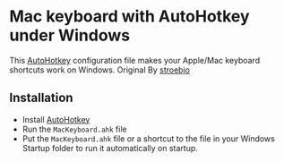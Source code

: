 Mac keyboard with AutoHotkey under Windows
==============================================

This [AutoHotkey](http://www.autohotkey.com/) configuration file makes your Apple/Mac keyboard shortcuts work on Windows.
Original By [stroebjo](https://github.com/stroebjo/autohotkey-windows-mac-keyboard)

Installation
------------

- Install [AutoHotkey](http://www.autohotkey.com/) 
- Run the `MacKeyboard.ahk` file
- Put the `MacKeyboard.ahk` file or a shortcut to the file in your Windows Startup folder to run it automatically on startup.
